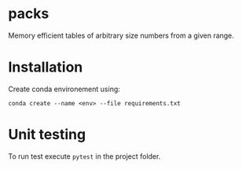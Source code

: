 # packs
Memory efficient tables of arbitrary size numbers from a given range.

# Installation
Create conda environement using:

```
conda create --name <env> --file requirements.txt
```

# Unit testing
To run test execute `pytest` in the project folder.
